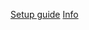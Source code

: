 [Setup guide](https://github.com/Nikkilites/Archipelago-BacklogExpedition-APWorld/blob/main/docs/setup_en.md)
[Info](https://github.com/Nikkilites/Archipelago-BacklogExpedition-APWorld/blob/main/docs/en_Backlog%20Expedition.md)
